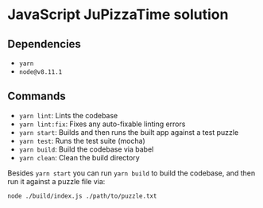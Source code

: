 # JavaScript JuPizzaTime solution

## Dependencies

- `yarn`
- `node@v8.11.1`

## Commands

- `yarn lint`: Lints the codebase
- `yarn lint:fix`: Fixes any auto-fixable linting errors
- `yarn start`: Builds and then runs the built app against a test puzzle
- `yarn test`: Runs the test suite (mocha)
- `yarn build`: Build the codebase via babel
- `yarn clean`: Clean the build directory

Besides `yarn start` you can run `yarn build` to build the codebase, and then run it against a puzzle file via:

`node ./build/index.js ./path/to/puzzle.txt`
